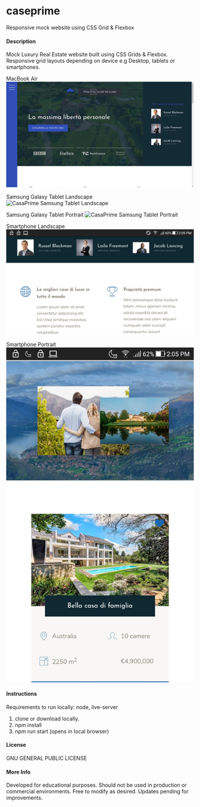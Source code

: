 # caseprime
Responsive mock website using CSS Grid & Flexbox

#### Description ####
Mock Luxury Real Estate website built using CSS Grids & Flexbox. Responsive grid layouts depending on device e.g Desktop, tablets or smartphones.

MacBook Air 
![CasePrime MacBoor Air](img/screenshots/img-header.png)

Samsung Galaxy Tablet Landscape
![CasaPrime Samsung Tablet Landscape](img/screenshots/img/tablet-landscape.png)

Samsung Galaxy Tablet Portrait
![CasaPrime Samsung Tablet Portrait](img/screenshots/img/tablet-portrait.png)

Smartphone Landscape
![CasePrim Smartphone Landscape](img/screenshots/smartphone-landscape.jpeg)

Smartphone Portrait
![CasePrim Smartphone Landscape](img/screenshots/smartphone.jpeg)

#### Instructions ####
Requirements to run locally: node, live-server
1. clone or download locally.
2. npm install
3. npm run start (opens in local browser)

#### License ####
GNU GENERAL PUBLIC LICENSE

#### More Info ####
Developed for educational purposes. Should not be used in production or commercial environments. Free to modify as desired.
Updates pending for improvements.
